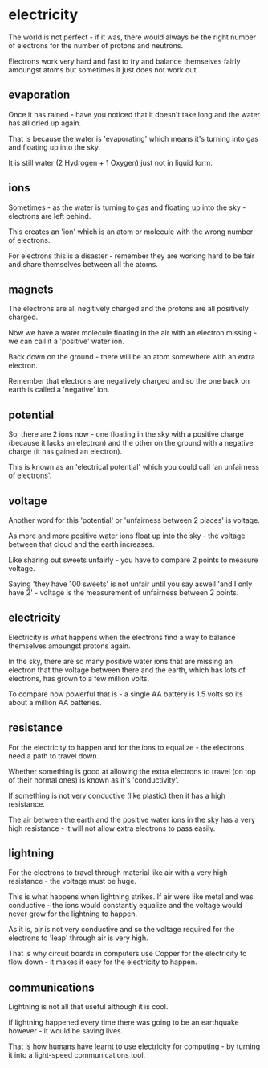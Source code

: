 # electricity

The world is not perfect - if it was, there would always be the right number of electrons for the number of protons and neutrons.

Electrons work very hard and fast to try and balance themselves fairly amoungst atoms but sometimes it just does not work out.

## evaporation

Once it has rained - have you noticed that it doesn't take long and the water has all dried up again.

That is because the water is 'evaporating' which means it's turning into gas and floating up into the sky.

It is still water (2 Hydrogen + 1 Oxygen) just not in liquid form.

## ions

Sometimes - as the water is turning to gas and floating up into the sky - electrons are left behind.

This creates an 'ion' which is an atom or molecule with the wrong number of electrons.

For electrons this is a disaster - remember they are working hard to be fair and share themselves between all the atoms.

## magnets

The electrons are all negitively charged and the protons are all positively charged.

Now we have a water molecule floating in the air with an electron missing - we can call it a 'positive' water ion.

Back down on the ground - there will be an atom somewhere with an extra electron.

Remember that electrons are negatively charged and so the one back on earth is called a 'negative' ion.

## potential

So, there are 2 ions now - one floating in the sky with a positive charge (because it lacks an electron) and the other on the ground with a negative charge (it has gained an electron).

This is known as an 'electrical potential' which you could call 'an unfairness of electrons'.

## voltage

Another word for this 'potential' or 'unfairness between 2 places' is voltage.

As more and more positive water ions float up into the sky - the voltage between that cloud and the earth increases.

Like sharing out sweets unfairly - you have to compare 2 points to measure voltage.

Saying 'they have 100 sweets' is not unfair until you say aswell 'and I only have 2' - voltage is the measurement of unfairness between 2 points.

## electricity

Electricity is what happens when the electrons find a way to balance themselves amoungst protons again.

In the sky, there are so many positive water ions that are missing an electron that the voltage between there and the earth, which has lots of electrons, has grown to a few million volts.

To compare how powerful that is - a single AA battery is 1.5 volts so its about a million AA batteries.

## resistance

For the electricity to happen and for the ions to equalize - the electrons need a path to travel down.

Whether something is good at allowing the extra electrons to travel (on top of their normal ones) is known as it's 'conductivity'.

If something is not very conductive (like plastic) then it has a high resistance.

The air between the earth and the positive water ions in the sky has a very high resistance - it will not allow extra electrons to pass easily.

## lightning

For the electrons to travel through material like air with a very high resistance - the voltage must be huge.

This is what happens when lightning strikes.  If air were like metal and was conductive - the ions would constantly equalize and the voltage would never grow for the lightning to happen.

As it is, air is not very conductive and so the voltage required for the electrons to 'leap' through air is very high.

That is why circuit boards in computers use Copper for the electricity to flow down - it makes it easy for the electricity to happen.

## communications

Lightning is not all that useful although it is cool.

If lightning happened every time there was going to be an earthquake however - it would be saving lives.

That is how humans have learnt to use electricity for computing - by turning it into a light-speed communications tool.



